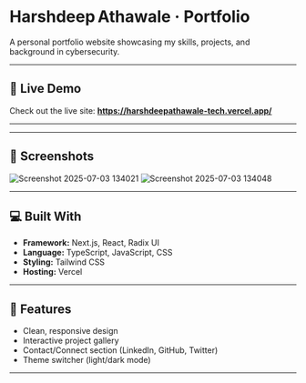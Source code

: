 # Harshdeep Athawale · Portfolio


A personal portfolio website showcasing my skills, projects, and background in cybersecurity.

---

## 🔗 Live Demo

Check out the live site: **https://harshdeepathawale-tech.vercel.app/**

---

---

## 📸 Screenshots

<!-- 
![Home Page](./assets/home.png)
![Projects](./assets/projects.png)
Add real screenshots once available.
-->
![Screenshot 2025-07-03 134021](https://github.com/user-attachments/assets/e7ec6f15-9212-45a6-a435-15b21ff18585)
![Screenshot 2025-07-03 134048](https://github.com/user-attachments/assets/a3f87c75-6081-4464-8131-5295455e8c8b)




---

## 💻 Built With

- **Framework:** Next.js, React, Radix UI
- **Language:** TypeScript, JavaScript, CSS
- **Styling:** Tailwind CSS
- **Hosting:** Vercel

---

## 🚀 Features

- Clean, responsive design
- Interactive project gallery
- Contact/Connect section (LinkedIn, GitHub, Twitter)
- Theme switcher (light/dark mode)

---
